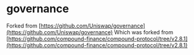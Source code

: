 # governance

Forked from 
[https://github.com/Uniswap/governance](https://github.com/Uniswap/governance)
Which was forked from
[https://github.com/compound-finance/compound-protocol/tree/v2.8.1](https://github.com/compound-finance/compound-protocol/tree/v2.8.1)
